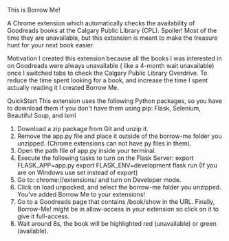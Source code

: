 This is Borrow Me! 

A Chrome extension which automatically checks the availability of Goodreads books at the Calgary Public Library (CPL). 
Spoiler! Most of the time they are unavailable, but this extension is meant to make the treasure hunt for your next book easier. 

Motivation
I created this extension because all the books I was interested in on Goodreads were always unavailable ( like  a 4-month wait unavailable) once I switched tabs to check the Calgary Public Library Overdrive.
To reduce the time spent looking for a book, and increase the time I spent actually reading it I created Borrow Me. 

QuickStart
This extension uses the following Python packages, so you have to download them if you don't have them using pip: 
Flask, Selenium, Beautiful Soup, and lxml

1. Download a zip package from Git and unzip it.
2. Remove the app.py file and place it outside of the borrow-me folder you unzipped. (Chrome extensions can not have py files in them).
3. Open the path file of app.py inside your terminal.
4. Execute the following tasks to turn on the Flask Server:
  export FLASK_APP=app.py 
  export FLASK_ENV=development 
  flask run
  (If you are on Windows use set instead of export)
5. Go to: chrome://extensions/ and turn on Developer mode.
6.  Click on load unpacked, and select the borrow-me folder you unzipped. You've added Borrow Me to your extensions!
7.  Go to a Goodreads page that contains /book/show in the URL. Finally, Borrow-Me! might be in allow-access in your extension so click on it to give it full-access.
8.  Wait around 8s, the book will be highlighted red (unavailable)  or green (available). 
